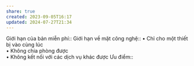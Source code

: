 ```yaml
---
share: true
created: 2023-09-05T16:17
updated: 2024-07-27T21:34
---
```

Giới hạn của bản miễn phí:: 
Giới hạn về mặt công nghệ:: • Chỉ cho một thiết bị vào cùng lúc<br>• Không chia phòng được<br>• Không kết nối với các dịch vụ khác được
Ưu điểm::